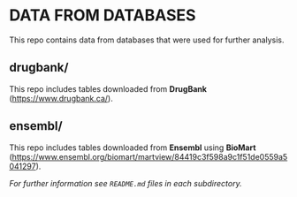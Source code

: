 # DATA FROM DATABASES
This repo contains data from databases that were used for further analysis.

## drugbank/
This repo includes tables downloaded from **DrugBank** (https://www.drugbank.ca/).

## ensembl/
This repo includes tables downloaded from **Ensembl** using **BioMart** (https://www.ensembl.org/biomart/martview/84419c3f598a9c1f51de0559a5041297).

_For further information see `README.md` files in each subdirectory._
